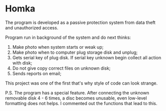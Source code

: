 Homka
=====

The program is developed as a passive protection system from data theft and unauthorized access.

Program run in background of the system and do next thinks:
1. Make photo when system starts or weak up;
2. Make photo when to computer plug storage disk and unplug;
3. Gets serial key of plug disk. If serial key unknown begin collect all action with disk;
4. Do not give copy correct files on unknown disk;
5. Sends reports on email;

This project was one of the first that's why style of code can look strange.

P.S. The program has a special feature. After connecting the unknown removable disk 4 - 6 times, a disc becomes unusable, even low-level formatting does not helps. 
I commented out the functions that lead to this.
